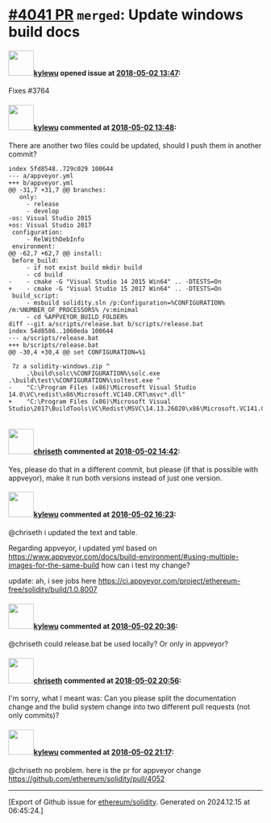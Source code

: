 # [\#4041 PR](https://github.com/ethereum/solidity/pull/4041) `merged`: Update windows build docs

#### <img src="https://avatars.githubusercontent.com/u/180198?u=a9f47f8c364cecdc6675cbda3fbb52d33a54f015&v=4" width="50">[kylewu](https://github.com/kylewu) opened issue at [2018-05-02 13:47](https://github.com/ethereum/solidity/pull/4041):

Fixes #3764 

#### <img src="https://avatars.githubusercontent.com/u/180198?u=a9f47f8c364cecdc6675cbda3fbb52d33a54f015&v=4" width="50">[kylewu](https://github.com/kylewu) commented at [2018-05-02 13:48](https://github.com/ethereum/solidity/pull/4041#issuecomment-385983793):

There are another two files could be updated, should I push them in another commit?

```
index 5fd8548..729c029 100644
--- a/appveyor.yml
+++ b/appveyor.yml
@@ -31,7 +31,7 @@ branches:
   only:
     - release
     - develop
-os: Visual Studio 2015
+os: Visual Studio 2017
 configuration:
     - RelWithDebInfo
 environment:
@@ -62,7 +62,7 @@ install:
 before_build:
     - if not exist build mkdir build
     - cd build
-    - cmake -G "Visual Studio 14 2015 Win64" .. -DTESTS=On
+    - cmake -G "Visual Studio 15 2017 Win64" .. -DTESTS=On
 build_script:
     - msbuild solidity.sln /p:Configuration=%CONFIGURATION% /m:%NUMBER_OF_PROCESSORS% /v:minimal
     - cd %APPVEYOR_BUILD_FOLDER%
diff --git a/scripts/release.bat b/scripts/release.bat
index 54d8586..1060eda 100644
--- a/scripts/release.bat
+++ b/scripts/release.bat
@@ -30,4 +30,4 @@ set CONFIGURATION=%1
 
 7z a solidity-windows.zip ^
     .\build\solc\%CONFIGURATION%\solc.exe .\build\test\%CONFIGURATION%\soltest.exe ^
-    "C:\Program Files (x86)\Microsoft Visual Studio 14.0\VC\redist\x86\Microsoft.VC140.CRT\msvc*.dll"
+    "C:\Program Files (x86)\Microsoft Visual Studio\2017\BuildTools\VC\Redist\MSVC\14.13.26020\x86\Microsoft.VC141.CRT\msvc*.dll"


```

#### <img src="https://avatars.githubusercontent.com/u/9073706?v=4" width="50">[chriseth](https://github.com/chriseth) commented at [2018-05-02 14:42](https://github.com/ethereum/solidity/pull/4041#issuecomment-386001912):

Yes, please do that in a different commit, but please (if that is possible with appveyor), make it run both versions instead of just one version.

#### <img src="https://avatars.githubusercontent.com/u/180198?u=a9f47f8c364cecdc6675cbda3fbb52d33a54f015&v=4" width="50">[kylewu](https://github.com/kylewu) commented at [2018-05-02 16:23](https://github.com/ethereum/solidity/pull/4041#issuecomment-386036924):

@chriseth i updated the text and table.

Regarding appveyor, i updated yml based on https://www.appveyor.com/docs/build-environment/#using-multiple-images-for-the-same-build how can i test my change?


update:
ah, i see jobs here https://ci.appveyor.com/project/ethereum-free/solidity/build/1.0.8007

#### <img src="https://avatars.githubusercontent.com/u/180198?u=a9f47f8c364cecdc6675cbda3fbb52d33a54f015&v=4" width="50">[kylewu](https://github.com/kylewu) commented at [2018-05-02 20:36](https://github.com/ethereum/solidity/pull/4041#issuecomment-386112380):

@chriseth could release.bat be used locally? Or only in appveyor?

#### <img src="https://avatars.githubusercontent.com/u/9073706?v=4" width="50">[chriseth](https://github.com/chriseth) commented at [2018-05-02 20:56](https://github.com/ethereum/solidity/pull/4041#issuecomment-386118581):

I'm sorry, what I meant was: Can you please split the documentation change and the bulid system change into two different pull requests (not only commits)?

#### <img src="https://avatars.githubusercontent.com/u/180198?u=a9f47f8c364cecdc6675cbda3fbb52d33a54f015&v=4" width="50">[kylewu](https://github.com/kylewu) commented at [2018-05-02 21:17](https://github.com/ethereum/solidity/pull/4041#issuecomment-386124346):

@chriseth no problem. here is the pr for appveyor change https://github.com/ethereum/solidity/pull/4052


-------------------------------------------------------------------------------



[Export of Github issue for [ethereum/solidity](https://github.com/ethereum/solidity). Generated on 2024.12.15 at 06:45:24.]

